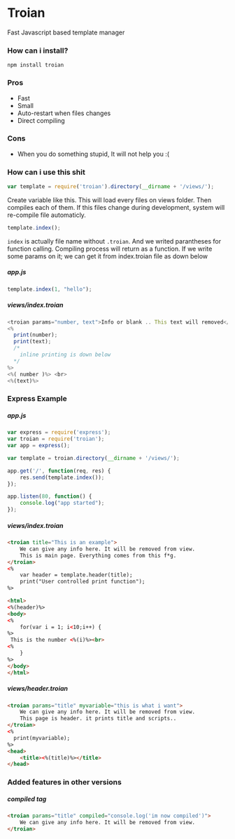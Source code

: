 # Troian
Fast Javascript based template manager

### How can i install?
	npm install troian

### Pros
* Fast
* Small
* Auto-restart when files changes
* Direct compiling

### Cons
* When you do something stupid, It will not help you :(

### How can i use this shit
```javascript
var template = require('troian').directory(__dirname + '/views/');
```
Create variable like this. This will load every files on views folder. Then compiles each of them. If this files change during development, system will re-compile file automaticly. 
```javascript
template.index();
```
`index` is actually file name without `.troian`. And we writed parantheses for function calling. Compiling process will return as a function.
If we write some params on it; we can get it from index.troian file as down below

##### app.js
```javascript
template.index(1, "hello");
```

##### views/index.troian
```javascript
<troian params="number, text">Info or blank .. This text will removed</troian>
<%
  print(number);
  print(text);
  /*
  	inline printing is down below
  */
%>
<%( number )%> <br>
<%(text)%>
```

### Express Example
##### app.js
```javascript
var express = require('express');
var troian = require('troian');
var app = express();

var template = troian.directory(__dirname + '/views/');

app.get('/', function(req, res) {
	res.send(template.index());
});

app.listen(80, function() {
	console.log("app started");
});
```

##### views/index.troian
```html
<troian title="This is an example">
	We can give any info here. It will be removed from view.
	This is main page. Everything comes from this f*g.
</troian>
<%
	var header = template.header(title);
	print("User controlled print function");
%>

<html>
<%(header)%>
<body>
<%
	for(var i = 1; i<10;i++) {
%>
 This is the number <%(i)%><br>
<%
	}
%>
</body>
</html>
```

##### views/header.troian
```html
<troian params="title" myvariable="this is what i want">
	We can give any info here. It will be removed from view.
	This page is header. it prints title and scripts..
</troian>
<%
  print(myvariable);
%>
<head>
	<title><%(title)%></title>
</head>
```

### Added features in other versions

##### compiled tag
```html
<troian params="title" compiled="console.log('im now compiled')">
	We can give any info here. It will be removed from view.
</troian>
```
